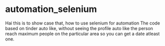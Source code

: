# automation_selenium

Hai this is to show case that, how to use selenium for automation
The code based on tinder auto like, without seeing the profile auto like the person 
reach maximum people on the particular area so you can get a date atleast one.
